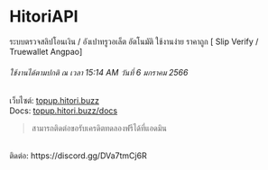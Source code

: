 # HitoriAPI
ระบบตรวจสลิปโอนเงิน / อังเปาทรูวอเล็ต อัตโนมัติ ใช้งานง่าย ราคาถูก [ Slip Verify / Truewallet Angpao]

###### ใช้งานได้ตามปกติ ณ เวลา 15:14 AM วันที่ 6 มกราคม 2566

เว็บไซต์: [topup.hitori.buzz](https://topup.hitori.buzz/)
<br>
Docs: [topup.hitori.buzz/docs](https://topup.hitori.buzz/docs)
<br>
> สามารถติดต่อขอรับเครดิตทดลองฟรีได้ที่แอดมิน
<br>
ติดต่อ: https://discord.gg/DVa7tmCj6R
